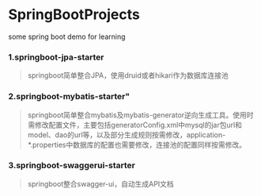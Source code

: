 # SpringBootProjects
some spring boot demo for learning 


### 1.springboot-jpa-starter
> springboot简单整合JPA，使用druid或者hikari作为数据库连接池

### 2.springboot-mybatis-starter"
> springboot简单整合mybatis及mybatis-generator逆向生成工具。使用时需修改配置文件，主要包括generatorConfig.xml中mysql的jar包url和model、dao的url等，以及部分生成规则按需修改，application-*.properties中数据库的配置也需要修改，连接池的配置同样按需修改。

### 3.springboot-swaggerui-starter
> springboot整合swagger-ui，自动生成API文档
